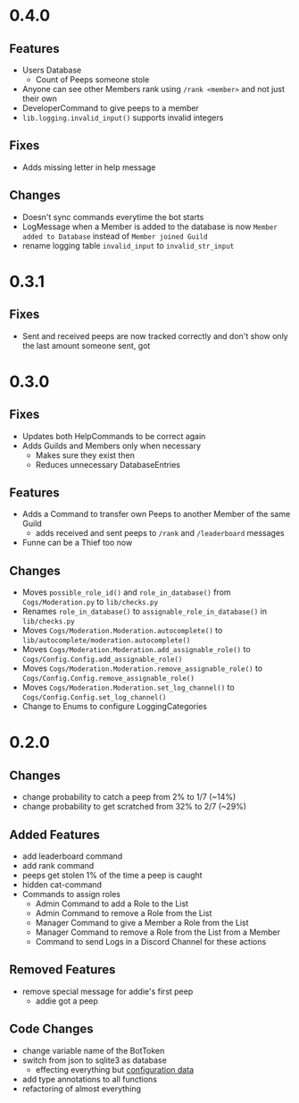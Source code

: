 # 0.4.0
## Features

- Users Database
  - Count of Peeps someone stole
- Anyone can see other Members rank using `/rank <member>` and not just their own
- DeveloperCommand to give peeps to a member
- `lib.logging.invalid_input()` supports invalid integers

## Fixes

- Adds missing letter in help message

## Changes

- Doesn't sync commands everytime the bot starts
- LogMessage when a Member is added to the database is now `Member added to Database` instead of `Member joined Guild`
- rename logging table `invalid_input` to `invalid_str_input`

# 0.3.1
## Fixes

- Sent and received peeps are now tracked correctly and don't show only the last amount someone sent, got

# 0.3.0
## Fixes

- Updates both HelpCommands to be correct again
- Adds Guilds  and Members only when necessary
  - Makes sure they exist then
  - Reduces unnecessary DatabaseEntries

## Features

- Adds a Command to transfer own Peeps to another Member of the same Guild
  - adds received and sent peeps to `/rank` and `/leaderboard` messages
- Funne can be a Thief too now

## Changes

- Moves `possible_role_id()` and `role_in_database()` from `Cogs/Moderation.py` to `lib/checks.py`
- Renames `role_in_database()` to `assignable_role_in_database()` in `lib/checks.py`
- Moves `Cogs/Moderation.Moderation.autocomplete()` to `lib/autocomplete/moderation.autocomplete()`
- Moves `Cogs/Moderation.Moderation.add_assignable_role()` to `Cogs/Config.Config.add_assignable_role()`
- Moves `Cogs/Moderation.Moderation.remove_assignable_role()` to `Cogs/Config.Config.remove_assignable_role()`
- Moves `Cogs/Moderation.Moderation.set_log_channel()` to `Cogs/Config.Config.set_log_channel()`
- Change to Enums to configure LoggingCategories

# 0.2.0
## Changes

- change probability to catch a peep from 2% to 1/7 (~14%)
- change probability to get scratched from 32% to 2/7 (~29%)

## Added Features

- add leaderboard command
- add rank command
- peeps get stolen 1% of the time a peep is caught
- hidden cat-command
- Commands to assign roles
  - Admin Command to add a Role to the List
  - Admin Command to remove a Role from the List
  - Manager Command to give a Member a Role from the List
  - Manager Command to remove a Role from the List from a Member
  - Command to send Logs in a Discord Channel for these actions

## Removed Features

- remove special message for addie's first peep
  - addie got a peep

## Code Changes

- change variable name of the BotToken
- switch from json to sqlite3 as database
  - effecting everything but [configuration data](config.json)
- add type annotations to all functions
- refactoring of almost everything
